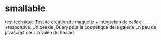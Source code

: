 # smallable
test technique
Test de creation de maquette + intégration de celle ci +responsive.
Un peu de jQuery pour la cosmétique de la galerie
Un peu de javascript pour la vidéo du header.
